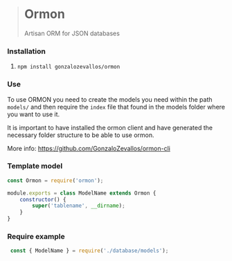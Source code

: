 ># Ormon
>Artisan ORM for JSON databases

### Installation
1. `npm install gonzalozevallos/ormon`

### Use
To use ORMON you need to create the models you need within the path `models/` and then require the `index` file that found in the models folder where you want to use it.

It is important to have installed the ormon client and have generated the necessary folder structure to be able to use ormon.

More info: https://github.com/GonzaloZevallos/ormon-cli

### Template model

```js script
const Ormon = require('ormon');

module.exports = class ModelName extends Ormon {
    constructor() {
        super('tablename', __dirname);
    }
}
```

### Require example
```js script
 const { ModelName } = require('./database/models');
```
